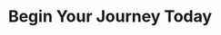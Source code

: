 ---
title: "Begin Your Journey Today"
section: "contact"
order: 4
phone: "+91 7028784807"
phoneDescription: "Available 24/7 for your support"
expectations:
  - "A team member will receive your call and gather basic information about your concerns and the help you seek."
  - "You will be asked to provide contact details, language preferences, and the urgency of your appointment."
  - "Based on your needs, you will receive a follow-up call with an appointment for the most suitable doctor or counselor."
commitments:
  - icon: "M9 12l2 2 4-4m5.618-4.016A11.955 11.955 0 0112 2.944a11.955 11.955 0 01-8.618 3.04A12.02 12.02 0 003 9c0 5.591 3.824 10.29 9 11.622 5.176-1.332 9-6.03 9-11.622 0-1.042-.133-2.052-.382-3.016z"
    text: "Confidential and secure environment"
  - icon: "M12 8v4l3 3m6-3a9 9 0 11-18 0 9 9 0 0118 0z"
    text: "Flexible scheduling options"
  - icon: "M17 20h5v-2a3 3 0 00-5.356-1.857M17 20H7m10 0v-2c0-.656-.126-1.283-.356-1.857M7 20H2v-2a3 3 0 015.356-1.857M7 20v-2c0-.656.126-1.283.356-1.857m0 0a5.002 5.002 0 019.288 0M15 7a3 3 0 11-6 0 3 3 0 016 0zm6 3a2 2 0 11-4 0 2 2 0 014 0zM7 10a2 2 0 11-4 0 2 2 0 014 0z"
    text: "Expert team of professionals"
---